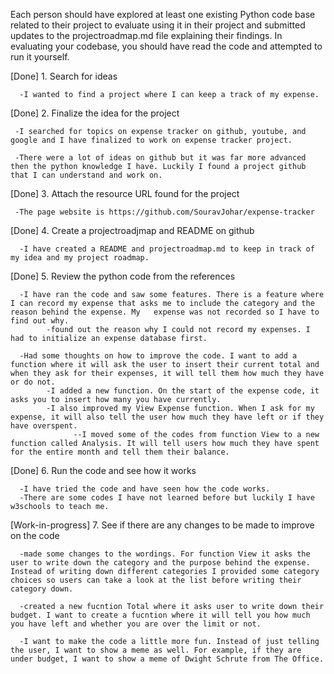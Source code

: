 Each person should have explored at least one existing Python code base related to
their project to evaluate using it in their project and submitted updates to the
projectroadmap.md file explaining their findings. In evaluating your codebase, you
should have read the code and attempted to run it yourself.

[Done] 1. Search for ideas

      -I wanted to find a project where I can keep a track of my expense. 
  
[Done] 2. Finalize the idea for the project

     -I searched for topics on expense tracker on github, youtube, and google and I have finalized to work on expense tracker project. 
  
     -There were a lot of ideas on github but it was far more advanced then the python knowledge I have. Luckily I found a project github that I can understand and work on. 

[Done] 3. Attach the resource URL found for the project

     -The page website is https://github.com/SouravJohar/expense-tracker
  
[Done] 4. Create a projectroadjmap and README on github

      -I have created a README and projectroadmap.md to keep in track of my idea and my project roadmap. 
  
[Done] 5. Review the python code from the references

      -I have ran the code and saw some features. There is a feature where I can record my expense that asks me to include the category and the reason behind the expense. My   expense was not recorded so I have to find out why. 
            -found out the reason why I could not record my expenses. I had to initialize an expense database first.  
      
      -Had some thoughts on how to improve the code. I want to add a function where it will ask the user to insert their current total and when they ask for their expenses, it will tell them how much they have or do not. 
            -I added a new function. On the start of the expense code, it asks you to insert how many you have currently. 
            -I also improved my View Expense function. When I ask for my expense, it will also tell the user how much they have left or if they have overspent.
                  --I moved some of the codes from function View to a new function called Analysis. It will tell users how much they have spent for the entire month and tell them their balance.
       
    
[Done] 6. Run the code and see how it works
      
      -I have tried the code and have seen how the code works. 
      -There are some codes I have not learned before but luckily I have w3schools to teach me. 

[Work-in-progress] 7. See if there are any changes to be made to improve on the code

      -made some changes to the wordings. For function View it asks the user to write down the category and the purpose behind the expense. Instead of writing down different categories I provided some category choices so users can take a look at the list before writing their category down. 
  
      -created a new fucntion Total where it asks user to write down their budget. I want to create a fucntion where it will tell you how much you have left and whether you are over the limit or not. 
      
      -I want to make the code a little more fun. Instead of just telling the user, I want to show a meme as well. For example, if they are under budget, I want to show a meme of Dwight Schrute from The Office. 
